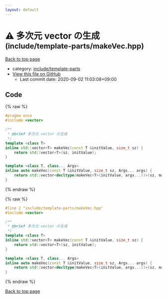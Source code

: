 ```yaml
---
layout: default
---
```


<!-- mathjax config similar to math.stackexchange -->
<script type="text/javascript" async
  src="https://cdnjs.cloudflare.com/ajax/libs/mathjax/2.7.5/MathJax.js?config=TeX-MML-AM_CHTML">
</script>
<script type="text/x-mathjax-config">
  MathJax.Hub.Config({
    TeX: { equationNumbers: { autoNumber: "AMS" }},
    tex2jax: {
      inlineMath: [ ['$','$'] ],
      processEscapes: true
    },
    "HTML-CSS": { matchFontHeight: false },
    displayAlign: "left",
    displayIndent: "2em"
  });
</script>

<script type="text/javascript" src="https://cdnjs.cloudflare.com/ajax/libs/jquery/3.4.1/jquery.min.js"></script>
<script src="https://cdn.jsdelivr.net/npm/jquery-balloon-js@1.1.2/jquery.balloon.min.js" integrity="sha256-ZEYs9VrgAeNuPvs15E39OsyOJaIkXEEt10fzxJ20+2I=" crossorigin="anonymous"></script>
<script type="text/javascript" src="../../../assets/js/copy-button.js"></script>
<link rel="stylesheet" href="../../../assets/css/copy-button.css" />


# :warning: 多次元 vector の生成 <small>(include/template-parts/makeVec.hpp)</small>

<a href="../../../index.html">Back to top page</a>

* category: <a href="../../../index.html#d5567e78d3674558c180d2f4feaa863b">include/template-parts</a>
* <a href="{{ site.github.repository_url }}/blob/master/include/template-parts/makeVec.hpp">View this file on GitHub</a>
    - Last commit date: 2020-09-02 11:03:08+09:00




## Code

<a id="unbundled"></a>
{% raw %}
```cpp
#pragma once
#include <vector>

/**
 * @brief 多次元 vector の生成
 */
template <class T>
inline std::vector<T> makeVec(const T &initValue, size_t sz) {
    return std::vector<T>(sz, initValue);
}

template <class T, class... Args>
inline auto makeVec(const T &initValue, size_t sz, Args... args) {
    return std::vector<decltype(makeVec<T>(initValue, args...))>(sz, makeVec<T>(initValue, args...));
}

```
{% endraw %}

<a id="bundled"></a>
{% raw %}
```cpp
#line 2 "include/template-parts/makeVec.hpp"
#include <vector>

/**
 * @brief 多次元 vector の生成
 */
template <class T>
inline std::vector<T> makeVec(const T &initValue, size_t sz) {
    return std::vector<T>(sz, initValue);
}

template <class T, class... Args>
inline auto makeVec(const T &initValue, size_t sz, Args... args) {
    return std::vector<decltype(makeVec<T>(initValue, args...))>(sz, makeVec<T>(initValue, args...));
}

```
{% endraw %}

<a href="../../../index.html">Back to top page</a>

